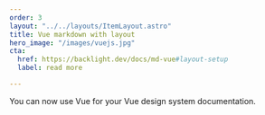 ```yaml
---
order: 3
layout: "../../layouts/ItemLayout.astro"
title: Vue markdown with layout 
hero_image: "/images/vuejs.jpg"
cta:
  href: https://backlight.dev/docs/md-vue#layout-setup
  label: read more

---
```

You can now use Vue for your Vue design system documentation.